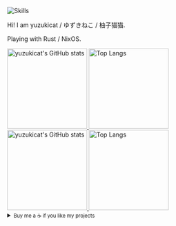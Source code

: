 ![Skills](https://skillicons.dev/icons?i=rust,go,cpp,py,pytorch,tensorflow,django,flask,regex,matlab,nodejs,java,maven,spring,eclipse,jquery,solidity,md,netlify,azure,gcp,firebase,cloudflare,nginx,aws,dynamodb,mongodb,postgres,mysql,redis,prisma,graphql,apollo,nextjs,tailwind,vercel,react,redux,bootstrap,angular,ts,js,jest,webpack,sass,css,html,figma,docker,githubactions,git,github,gitlab,linux,cmake,qt,gtk,emacs,vim,bash,raspberrypi,powershell,vscode,latex,arduino,wordpress,pr,ae,ai)

Hi! I am yuzukicat / ゆずきねこ / 柚子猫猫.

Playing with Rust / NixOS.

<a href="https://github-readme-stats-one-bice.vercel.app/api?username=yuzukicat&show_icons=true&include_all_commits=true&role=OWNER,ORGANIZATION_MEMBER#gh-light-mode-only" target="_blank">
  <img src="https://github-readme-stats-one-bice.vercel.app/api?username=yuzukicat&show_icons=true&include_all_commits=true&role=OWNER,ORGANIZATION_MEMBER#gh-light-mode-only" alt="yuzukicat's GitHub stats" height="185px">
</a>
<a href="https://github-readme-stats-one-bice.vercel.app/api/top-langs/?username=yuzukicat&layout=compact&langs_count=8&include_all_commits=true&role=OWNER,ORGANIZATION_MEMBER#gh-light-mode-only">
  <img src="https://github-readme-stats-one-bice.vercel.app/api/top-langs/?username=yuzukicat&layout=compact&langs_count=8&include_all_commits=true&role=OWNER,ORGANIZATION_MEMBER#gh-light-mode-only" alt="Top Langs" height="185px">
</a>

<a href="https://github-readme-stats-one-bice.vercel.app/api?username=yuzukicat&theme=calm&show_icons=true&include_all_commits=true&role=OWNER,ORGANIZATION_MEMBER#gh-dark-mode-only" target="_blank">
  <img src="https://github-readme-stats-one-bice.vercel.app/api?username=yuzukicat&theme=calm&show_icons=true&include_all_commits=true&role=OWNER,ORGANIZATION_MEMBER#gh-dark-mode-only" alt="yuzukicat's GitHub stats" height="185px">
</a>
<a href="https://github-readme-stats-one-bice.vercel.app/api/top-langs/?username=yuzukicat&theme=calm&layout=compact&langs_count=8&include_all_commits=true&role=OWNER,ORGANIZATION_MEMBER#gh-dark-mode-only">
  <img src="https://github-readme-stats-one-bice.vercel.app/api/top-langs/?username=yuzukicat&theme=calm&layout=compact&langs_count=8&include_all_commits=true&role=OWNER,ORGANIZATION_MEMBER#gh-dark-mode-only" alt="Top Langs" height="185px">
</a>

<details>
<summary><small>Buy me a ☕️ if you like my projects</small></summary>

- Your stars and follows are the biggest support to me! Thanks!

</details>

